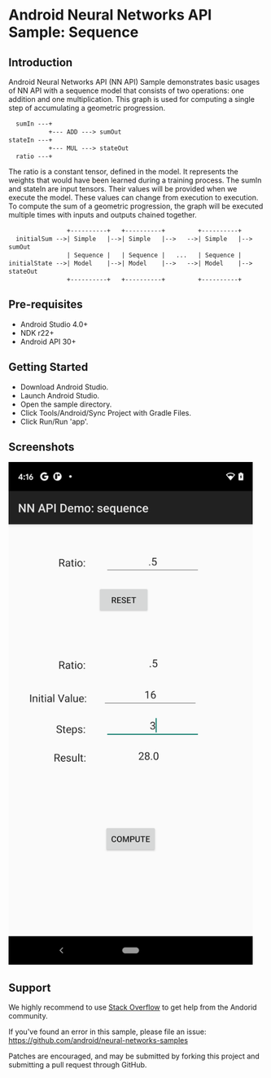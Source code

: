 Android Neural Networks API Sample: Sequence
======

Introduction
----------

Android Neural Networks API (NN API) Sample demonstrates basic usages of NN API with a sequence model that consists of two operations: one addition and one multiplication. This graph is used for computing a single step of accumulating a geometric progression.

```
  sumIn ---+
           +--- ADD ---> sumOut
stateIn ---+
           +--- MUL ---> stateOut
  ratio ---+
```

The ratio is a constant tensor, defined in the model. It represents the weights that would have been learned during a training process. The sumIn and stateIn are input tensors. Their values will be provided when we execute the model. These values can change from execution to execution. To compute the sum of a geometric progression, the graph will be executed multiple times with inputs and outputs chained together.

```
                +----------+   +----------+         +----------+
  initialSum -->| Simple   |-->| Simple   |-->   -->| Simple   |--> sumOut
                | Sequence |   | Sequence |   ...   | Sequence |
initialState -->| Model    |-->| Model    |-->   -->| Model    |--> stateOut
                +----------+   +----------+         +----------+
```

Pre-requisites
----------

- Android Studio 4.0+
- NDK r22+
- Android API 30+

Getting Started
----------

- Download Android Studio.
- Launch Android Studio.
- Open the sample directory.
- Click Tools/Android/Sync Project with Gradle Files.
- Click Run/Run 'app'.

Screenshots
----------
<img src="screenshot.png" width="480">

Support
----------

We highly recommend to use [Stack Overflow](http://stackoverflow.com/questions/tagged/android) to get help from the Andorid community.

If you've found an error in this sample, please file an issue: https://github.com/android/neural-networks-samples

Patches are encouraged, and may be submitted by forking this project and submitting a pull request through GitHub.
